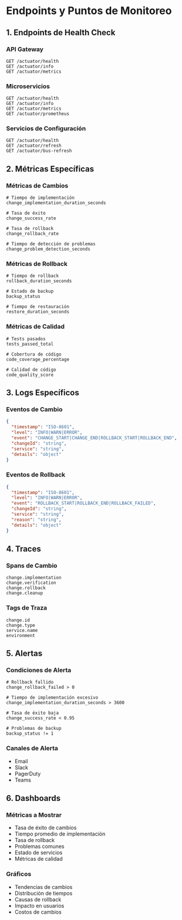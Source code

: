 # Endpoints y Puntos de Monitoreo

## 1. Endpoints de Health Check

### API Gateway
```
GET /actuator/health
GET /actuator/info
GET /actuator/metrics
```

### Microservicios
```
GET /actuator/health
GET /actuator/info
GET /actuator/metrics
GET /actuator/prometheus
```

### Servicios de Configuración
```
GET /actuator/health
GET /actuator/refresh
GET /actuator/bus-refresh
```

## 2. Métricas Específicas

### Métricas de Cambios
```
# Tiempo de implementación
change_implementation_duration_seconds

# Tasa de éxito
change_success_rate

# Tasa de rollback
change_rollback_rate

# Tiempo de detección de problemas
change_problem_detection_seconds
```

### Métricas de Rollback
```
# Tiempo de rollback
rollback_duration_seconds

# Estado de backup
backup_status

# Tiempo de restauración
restore_duration_seconds
```

### Métricas de Calidad
```
# Tests pasados
tests_passed_total

# Cobertura de código
code_coverage_percentage

# Calidad de código
code_quality_score
```

## 3. Logs Específicos

### Eventos de Cambio
```json
{
  "timestamp": "ISO-8601",
  "level": "INFO|WARN|ERROR",
  "event": "CHANGE_START|CHANGE_END|ROLLBACK_START|ROLLBACK_END",
  "changeId": "string",
  "service": "string",
  "details": "object"
}
```

### Eventos de Rollback
```json
{
  "timestamp": "ISO-8601",
  "level": "INFO|WARN|ERROR",
  "event": "ROLLBACK_START|ROLLBACK_END|ROLLBACK_FAILED",
  "changeId": "string",
  "service": "string",
  "reason": "string",
  "details": "object"
}
```

## 4. Traces

### Spans de Cambio
```
change.implementation
change.verification
change.rollback
change.cleanup
```

### Tags de Traza
```
change.id
change.type
service.name
environment
```

## 5. Alertas

### Condiciones de Alerta
```
# Rollback fallido
change_rollback_failed > 0

# Tiempo de implementación excesivo
change_implementation_duration_seconds > 3600

# Tasa de éxito baja
change_success_rate < 0.95

# Problemas de backup
backup_status != 1
```

### Canales de Alerta
- Email
- Slack
- PagerDuty
- Teams

## 6. Dashboards

### Métricas a Mostrar
- Tasa de éxito de cambios
- Tiempo promedio de implementación
- Tasa de rollback
- Problemas comunes
- Estado de servicios
- Métricas de calidad

### Gráficos
- Tendencias de cambios
- Distribución de tiempos
- Causas de rollback
- Impacto en usuarios
- Costos de cambios 